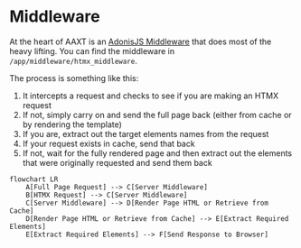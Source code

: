 # Middleware

At the heart of AAXT is an [AdonisJS Middleware](https://docs.adonisjs.com/guides/basics/middleware) that does most of the heavy lifting. You can find the middleware in `/app/middleware/htmx_middleware`.

The process is something like this:

1. It intercepts a request and checks to see if you are making an HTMX request
2. If not, simply carry on and send the full page back (either from cache or by rendering the template)
3. If you are, extract out the target elements names from the request
4. If your request exists in cache, send that back
5. If not, wait for the fully rendered page and then extract out the elements that were originally requested and send them back

```mermaid
flowchart LR
    A[Full Page Request] --> C[Server Middleware]
    B[HTMX Request] --> C[Server Middleware]
    C[Server Middleware] --> D[Render Page HTML or Retrieve from Cache]
    D[Render Page HTML or Retrieve from Cache] --> E[Extract Required Elements]
    E[Extract Required Elements] --> F[Send Response to Browser]
```
